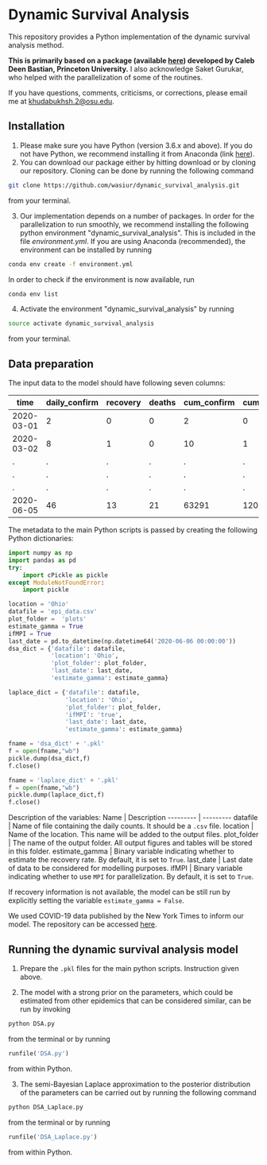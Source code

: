 # Dynamic Survival Analysis

This repository provides a Python implementation of the dynamic survival analysis method.

**This is primarily based on a package (available [here](https://github.com/calebbastian/epidemic)) developed by Caleb Deen Bastian, Princeton University.** I also acknowledge Saket Gurukar, who helped with the parallelization of some of the routines.

If you have questions, comments, criticisms, or corrections, please email me at [khudabukhsh.2@osu.edu](mailto:khudabukhsh.2@osu.edu).

## Installation
1. Please make sure you have Python (version 3.6.x and above). If you do not have Python, we recommend installing it from Anaconda (link [here](https://www.anaconda.com/distribution/)).
2. You can download our package either by hitting download or by cloning our repository. Cloning can be done by running the following command
```bash
git clone https://github.com/wasiur/dynamic_survival_analysis.git
```
from your terminal.

3. Our implementation depends on a number of packages. In order for the parallelization to run smoothly, we recommend installing the following python environment "dynamic_survival_analysis". This is included in the file _environment.yml_. If you are using Anaconda (recommended), the environment can be installed by running
```bash
conda env create -f environment.yml
```
In order to check if the environment is now available, run
```bash
conda env list
```
4. Activate the environment "dynamic_survival_analysis" by running
```bash
source activate dynamic_survival_analysis
```
from your terminal.

## Data preparation
The input data to the model should have following seven columns:

time  | daily_confirm | recovery | deaths |	cum_confirm |	cum_heal |	cum_dead
------------- | ------------- | ------------- | ------------- | ------------- | ------------- | -------------
2020-03-01 |	2 |	0 |	0	| 2	| 0 |	0
2020-03-02 |	8 |	1 |	0 |	10 |	1 |	0 |
. | . | . | . | . | . | .
. | . | . | . | . | . | .
. | . | . | . | . | . | .
2020-06-05 |	46 |	13 |	21	 | 63291	| 1200	| 1037

The metadata to the main Python scripts is passed by creating the following Python dictionaries:
```python
import numpy as np
import pandas as pd
try:
    import cPickle as pickle
except ModuleNotFoundError:
    import pickle

location = 'Ohio'  
datafile = 'epi_data.csv'
plot_folder =  'plots'
estimate_gamma = True
ifMPI = True
last_date = pd.to_datetime(np.datetime64('2020-06-06 00:00:00'))
dsa_dict = {'datafile': datafile,
            'location': 'Ohio',
            'plot_folder': plot_folder,
            'last_date': last_date,
            'estimate_gamma': estimate_gamma}

laplace_dict = {'datafile': datafile,
                'location': 'Ohio',
                'plot_folder': plot_folder,
                'ifMPI': 'true',
                'last_date': last_date,
                'estimate_gamma': estimate_gamma}

fname = 'dsa_dict' + '.pkl'
f = open(fname,"wb")
pickle.dump(dsa_dict,f)
f.close()

fname = 'laplace_dict' + '.pkl'
f = open(fname,"wb")
pickle.dump(laplace_dict,f)
f.close()
```
Description of the variables:
Name | Description
--------- | ---------
datafile | Name of file containing the daily counts. It should be a ```.csv``` file.
location | Name of the location. This name will be added to the output files.
plot_folder | The name of the output folder. All output figures and tables will be stored in this folder.
estimate_gamma | Binary variable indicating whether to estimate the recovery rate. By default, it is set to ```True```.
last_date | Last date of data to be considered for modelling purposes.
ifMPI | Binary variable indicating whether to use ```MPI``` for parallelization. By default, it is set to ```True```.


If recovery information is not available, the model can be still run by explicitly setting the variable ```estimate_gamma = False```.

We used COVID-19 data published by the New York Times to inform our model. The repository can be accessed [here](https://github.com/nytimes/covid-19-data).

## Running the dynamic survival analysis model
1. Prepare the ```.pkl``` files for the main python scripts. Instruction given above.

2. The model with a strong prior on the parameters, which could be estimated from other epidemics that can be considered similar, can be run by invoking
```bash
python DSA.py
```
from the terminal or by running
```python
runfile('DSA.py')
```
from within Python.

3. The semi-Bayesian Laplace approximation to the posterior distribution of the parameters can be carried out by running the following command
```bash
python DSA_Laplace.py
```
from the terminal or by running
```Python
runfile('DSA_Laplace.py')
```
from within Python.
